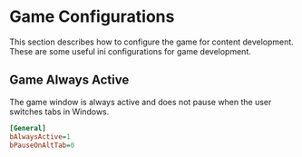 # Game Configurations
This section describes how to configure the game for content development.
These are some useful ini configurations for game development.

## Game Always Active
The game window is always active and does not pause when the user switches tabs in Windows.

```ini
[General]
bAlwaysActive=1
bPauseOnAltTab=0
```
